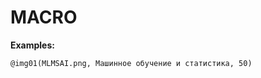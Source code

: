 <!--

@img:     <img src="lec@0/imgs/@1" alt="@2" class="imgCentered" style="width: @3%;" />
@img01:   @img(01,@0,@1,@2)
@img02:   @img(02,@0,@1,@2)
@img03:   @img(03,@0,@1,@2)
@img04:   @img(04,@0,@1,@2)
@img05:   @img(05,@0,@1,@2)
@img06:   @img(06,@0,@1,@2)
@img07:   @img(07,@0,@1,@2)

@quizQuestion: <hr class="lia-divider"><p><b><span style="padding-right: 10px;">➪</span> @0</b></p>

@NB:      <p style="border: 1px solid; border-radius: 10px; padding-left: 10px; padding-right: 10px; padding-bottom: 10px;"><span style="font-size: 25px; color: red;">⚠</span> @0</p>

@Block:   <p style="border: 1px solid; border-radius: 10px; padding: 0px; margin-top: 20px; margin-bottom: 20px;"><table width="100%"><tr style="display: block; border-bottom: 1px solid; border-top-left-radius: 10px; border-top-right-radius: 10px;"><td style="display: block; background-color: aliceblue; border-top-left-radius: 10px; border-top-right-radius: 10px;"><p style="padding-top: 5px; text-indent: 45px;"><b>@0</b></p></td></tr><tr><td style="padding: 10px;"><p style="text-indent: 35px;">@1</p></td></tr></table></p>

-->

# MACRO

**Examples:**

```
@img01(MLMSAI.png, Машинное обучение и статистика, 50)
```


